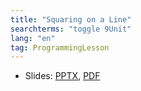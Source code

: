```yaml
---
title: "Squaring on a Line"
searchterms: "toggle 9Unit"
lang: "en"
tag: ProgrammingLesson
---
```

 <ul>
 <li class="ng-binding">Slides:
 <a href="ProgrammingLessons/SquaringonLine.pptx">PPTX</a>,
 <a href="ProgrammingLessons/SquaringonLine.pdf">PDF</a>
 </li>
 </ul>
